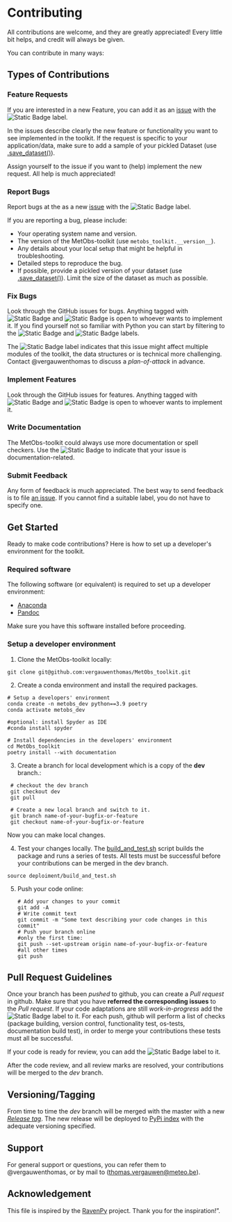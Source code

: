 # Contributing

All contributions are welcome, and they are greatly appreciated! Every little bit helps, and credit will always be given.

You can contribute in many ways:


## Types of Contributions

### Feature Requests

If you are interested in a new Feature, you can add it as an [issue](https://github.com/vergauwenthomas/MetObs_toolkit/issues)
with the ![Static Badge](https://img.shields.io/badge/enhancement%20-%20%23a2eeef?link=https%3A%2F%2Fgithub.com%2Fvergauwenthomas%2FMetObs_toolkit%2Flabels%2Fenhancement)
 label.

In the issues describe clearly the new feature or functionality you want to see implemented in the toolkit. If the request is specific to your application/data, make sure to
add a sample of your pickled Dataset (use [.save_dataset()](https://metobs-toolkit.readthedocs.io/en/latest/reference/api/metobs_toolkit.Dataset.save_dataset.html#metobs_toolkit.Dataset.save_dataset)).

Assign yourself to the issue if you want to (help) implement the new request. All help is much appreciated!

### Report Bugs
Report bugs at the as a new [issue](https://github.com/vergauwenthomas/MetObs_toolkit/issues) with the ![Static Badge](https://img.shields.io/badge/bug%20-%20%23d73a4a) label.

If you are reporting a bug, please include:

* Your operating system name and version.
* The version of the MetObs-toolkit (use `metobs_toolkit.__version__`).
* Any details about your local setup that might be helpful in troubleshooting.
* Detailed steps to reproduce the bug.
* If possible, provide a pickled version of your dataset (use [.save_dataset()](https://metobs-toolkit.readthedocs.io/en/latest/reference/api/metobs_toolkit.Dataset.save_dataset.html#metobs_toolkit.Dataset.save_dataset)). Limit the size of the dataset as much as possible.

### Fix Bugs

Look through the GitHub issues for bugs. Anything tagged with ![Static Badge](https://img.shields.io/badge/bug%20-%20%23d73a4a) and ![Static Badge](https://img.shields.io/badge/invalid%20-%20%23e4e669)
 is open to whoever wants to implement it.
If you find yourself not so familiar with Python you can start by filtering to the ![Static Badge](https://img.shields.io/badge/easy%20-%20%23FED16F)
 and ![Static Badge](https://img.shields.io/badge/good_first_issue%20-%20%237057ff) labels.

The ![Static Badge](https://img.shields.io/badge/tricky%20-%20%230EFDA4)
 label indicates that this issue might affect multiple modules of the toolkit, the data structures or is technical more challenging. Contact @vergauwenthomas to discuss a *plan-of-attack* in advance.

### Implement Features

Look through the GitHub issues for features. Anything tagged with ![Static Badge](https://img.shields.io/badge/enhancement%20-%20%23a2eeef?link=https%3A%2F%2Fgithub.com%2Fvergauwenthomas%2FMetObs_toolkit%2Flabels%2Fenhancement)
 and ![Static Badge](https://img.shields.io/badge/Feature%20-%20%230E8A16) is open to whoever wants to implement it.

### Write Documentation
The MetObs-toolkit could always use more documentation or spell checkers. Use the ![Static Badge](https://img.shields.io/badge/documentation%20-%20%230075ca) to indicate that your issue is documentation-related.

### Submit Feedback
Any form of feedback is much appreciated. The best way to send feedback is to file [an issue](https://github.com/vergauwenthomas/MetObs_toolkit/issues). If you cannot find a suitable label, you do not have to specify one.


## Get Started
Ready to make code contributions? Here is how to set up a developer's environment for the toolkit.

### Required software

The following software (or equivalent) is required to set up a developer environment:
* [Anaconda](https://anaconda.org/)
* [Pandoc](https://pandoc.org/index.html)

Make sure you have this software installed before proceeding.

### Setup a developer environment
1. Clone the MetObs-toolkit locally:

  ```
  git clone git@github.com:vergauwenthomas/MetObs_toolkit.git
  ```
2. Create a conda environment and install the required packages.
  ```
  # Setup a developers' environment
  conda create -n metobs_dev python==3.9 poetry
  conda activate metobs_dev

  #optional: install Spyder as IDE
  #conda install spyder

  # Install dependencies in the developers' environment
  cd MetObs_toolkit
  poetry install --with documentation
  ```
3. Create a branch for local development which is a copy of the **dev** branch.:
 ```
  # checkout the dev branch
  git checkout dev
  git pull

  # Create a new local branch and switch to it.
  git branch name-of-your-bugfix-or-feature
  git checkout name-of-your-bugfix-or-feature
  ```
 Now you can make local changes.

4. Test your changes locally. The [build_and_test.sh](https://github.com/vergauwenthomas/MetObs_toolkit/blob/master/deploiment/build_and_test.sh) script builds the package and runs a series of tests. All tests must be successful before your contributions can be merged in the dev branch.

  ```
  source deploiment/build_and_test.sh
  ```
5. Push your code online:
   ```
   # Add your changes to your commit
   git add -A
   # Write commit text
   git commit -m "Some text describing your code changes in this commit"
   # Push your branch online
   #only the first time:
   git push --set-upstream origin name-of-your-bugfix-or-feature
   #all other times
   git push
   ```

## Pull Request Guidelines
Once your branch has been *pushed* to github, you can create a *Pull request* in github. Make sure that you have **referred the corresponding issues** to the *Pull request*.
If your code adaptations are still *work-in-progress* add the ![Static Badge](https://img.shields.io/badge/WIP%20-%20%23A21079) label to it. For each push, github will perform a list of checks (package building, version control, functionality test, os-tests, documentation build test), in order to merge your contributions these tests must all be successful.

If your code is ready for review, you can add the ![Static Badge](https://img.shields.io/badge/Ready_for_Review%20-%20%230315E4) label to it.

After the code review, and all review marks are resolved, your contributions will be merged to the *dev* branch.

 ## Versioning/Tagging
 From time to time the *dev* branch will be merged with the master with a new [*Release tag*](https://github.com/vergauwenthomas/MetObs_toolkit/releases). The new release will be deployed to [PyPi index](https://pypi.org/project/MetObs-toolkit/) with the adequate versioning specified.

## Support
For general support or questions, you can refer them to @vergauwenthomas, or by mail to (thomas.vergauwen@meteo.be).

## Acknowledgement
This file is inspired by the [RavenPy](https://github.com/CSHS-CWRA/RavenPy) project. Thank you for the inspiration!”.
